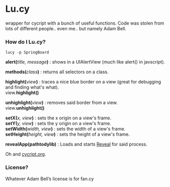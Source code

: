 # Lu.cy

wrapper for cycript with a bunch of useful functions. Code was stolen from lots of different people.. even me.. but namely Adam Bell.

### How do I Lu.cy?
```
lucy -p SpringBoard
```

**alert(**_title, message_**)** : shows <something> in a UIAlertView (much like alert() in javscript).

**methods(**_class_**)** : returns all selectors on a class.  
  
**highlight(**_view_**)** : traces a nice blue border on a view (great for debugging and finding what's what).  
view.**highlight()**

**unhighlight(**_view_**)** : removes said border from a view.  
view.**unhighlight()**  

**setX(**_x, view_**)** : sets the x origin on a view's frame.  
**setY(**_y, view_**)** : sets the y origin on a view's frame.  
**setWidth(**_width, view_**)** : sets the width of a view's frame.  
**setHeight(**_height, view_**)** : sets the height of a view's frame.  

**revealApp(pathtodylib)** : Loads and starts [Reveal](http://www.revealapp.com) for said process.  
  
Oh and [cycript.org](http://www.cycript.org/).

### License?
Whatever Adam Bell’s license is for fan.cy

